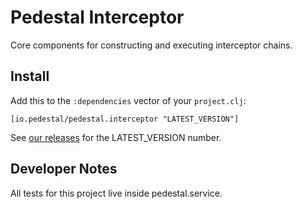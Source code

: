 # Pedestal Interceptor

Core components for constructing and executing interceptor chains.

## Install

Add this to the `:dependencies` vector of your `project.clj`:

    [io.pedestal/pedestal.interceptor "LATEST_VERSION"]

See [our releases](https://github.com/pedestal/pedestal/releases) for the LATEST\_VERSION number.


## Developer Notes

All tests for this project live inside pedestal.service.

<!-- Copyright 2016-2019 Cognitect, Inc. -->
